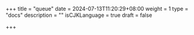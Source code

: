 +++
title = "queue"
date = 2024-07-13T11:20:29+08:00
weight = 1
type = "docs"
description = ""
isCJKLanguage = true
draft = false

+++

